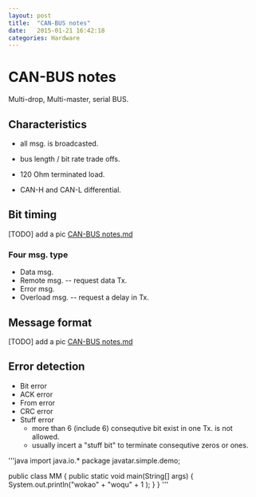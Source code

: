 ```yaml
---
layout: post
title:  "CAN-BUS notes"
date:   2015-01-21 16:42:18
categories: Hardware
---
```


# CAN-BUS notes

Multi-drop, Multi-master, serial BUS.

## Characteristics 

- all msg. is broadcasted. 

- bus length / bit rate trade offs. 

- 120 Ohm terminated load.

- CAN-H and CAN-L differential.

## Bit timing
[TODO] add a pic 
[CAN-BUS notes.md](http://www.google.se)


### Four msg. type

+ Data msg. 
+ Remote msg. -- request data Tx.
+ Error msg. 
+ Overload msg. -- request a delay in Tx.

## Message format 
[TODO] add a pic 
[CAN-BUS notes.md](http://www.google.se)

## Error detection
+ Bit error
+ ACK error
+ From error
+ CRC error
+ Stuff error
	* more than 6 (include 6) consequtive bit exist in one Tx. is not allowed. 
	* usually incert a "stuff bit" to terminate consequtive zeros or ones. 

'''java
import java.io.*
package javatar.simple.demo;

public class MM {
	public static void main(String[] args) {
		System.out.println("wokao" + "woqu" + 1 );
	}
}
'''